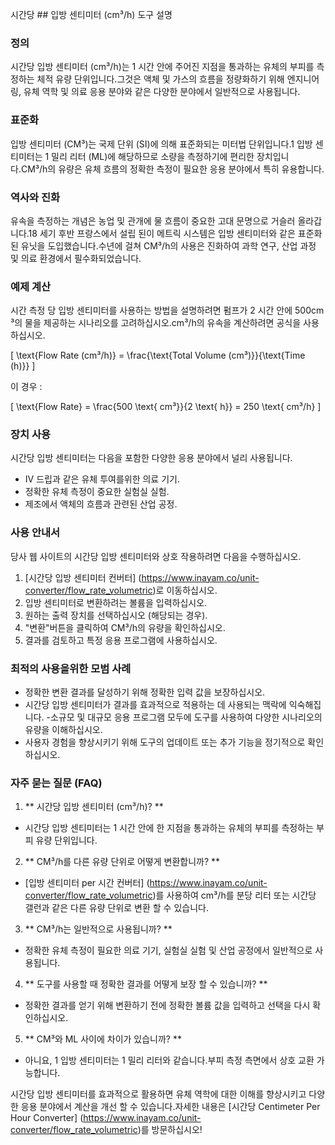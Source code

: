 시간당 ## 입방 센티미터 (cm³/h) 도구 설명

### 정의
시간당 입방 센티미터 (cm³/h)는 1 시간 안에 주어진 지점을 통과하는 유체의 부피를 측정하는 체적 유량 단위입니다.그것은 액체 및 가스의 흐름을 정량화하기 위해 엔지니어링, 유체 역학 및 의료 응용 분야와 같은 다양한 분야에서 일반적으로 사용됩니다.

### 표준화
입방 센티미터 (CM³)는 국제 단위 (SI)에 의해 표준화되는 미터법 단위입니다.1 입방 센티미터는 1 밀리 리터 (ML)에 해당하므로 소량을 측정하기에 편리한 장치입니다.CM³/h의 유량은 유체 흐름의 정확한 측정이 필요한 응용 분야에서 특히 유용합니다.

### 역사와 진화
유속을 측정하는 개념은 농업 ​​및 관개에 물 흐름이 중요한 고대 문명으로 거슬러 올라갑니다.18 세기 후반 프랑스에서 설립 된이 메트릭 시스템은 입방 센티미터와 같은 표준화 된 유닛을 도입했습니다.수년에 걸쳐 CM³/h의 사용은 진화하여 과학 연구, 산업 과정 및 의료 환경에서 필수화되었습니다.

### 예제 계산
시간 측정 당 입방 센티미터를 사용하는 방법을 설명하려면 펌프가 2 시간 안에 500cm ³의 물을 제공하는 시나리오를 고려하십시오.cm³/h의 유속을 계산하려면 공식을 사용하십시오.

\[ \text{Flow Rate (cm³/h)} = \frac{\text{Total Volume (cm³)}}{\text{Time (h)}} \]

이 경우 :

\[ \text{Flow Rate} = \frac{500 \text{ cm³}}{2 \text{ h}} = 250 \text{ cm³/h} \]

### 장치 사용
시간당 입방 센티미터는 다음을 포함한 다양한 응용 분야에서 널리 사용됩니다.
- IV 드립과 같은 유체 투여를위한 의료 기기.
- 정확한 유체 측정이 중요한 실험실 실험.
- 제조에서 액체의 흐름과 관련된 산업 공정.

### 사용 안내서
당사 웹 사이트의 시간당 입방 센티미터와 상호 작용하려면 다음을 수행하십시오.
1. [시간당 입방 센티미터 컨버터] (https://www.inayam.co/unit-converter/flow_rate_volumetric)로 이동하십시오.
2. 입방 센티미터로 변환하려는 볼륨을 입력하십시오.
3. 원하는 출력 장치를 선택하십시오 (해당되는 경우).
4. "변환"버튼을 클릭하여 CM³/h의 유량을 확인하십시오.
5. 결과를 검토하고 특정 응용 프로그램에 사용하십시오.

### 최적의 사용을위한 모범 사례
- 정확한 변환 결과를 달성하기 위해 정확한 입력 값을 보장하십시오.
- 시간당 입방 센티미터가 결과를 효과적으로 적용하는 데 사용되는 맥락에 익숙해집니다.
-소규모 및 대규모 응용 프로그램 모두에 도구를 사용하여 다양한 시나리오의 유량을 이해하십시오.
- 사용자 경험을 향상시키기 위해 도구의 업데이트 또는 추가 기능을 정기적으로 확인하십시오.

### 자주 묻는 질문 (FAQ)

1. ** 시간당 입방 센티미터 (cm³/h)? **
- 시간당 입방 센티미터는 1 시간 안에 한 지점을 통과하는 유체의 부피를 측정하는 부피 유량 단위입니다.

2. ** CM³/h를 다른 유량 단위로 어떻게 변환합니까? **
- [입방 센티미터 per 시간 컨버터] (https://www.inayam.co/unit-converter/flow_rate_volumetric)를 사용하여 cm³/h를 분당 리터 또는 시간당 갤런과 같은 다른 유량 단위로 변환 할 수 있습니다.

3. ** CM³/h는 일반적으로 사용됩니까? **
- 정확한 유체 측정이 필요한 의료 기기, 실험실 실험 및 산업 공정에서 일반적으로 사용됩니다.

4. ** 도구를 사용할 때 정확한 결과를 어떻게 보장 할 수 있습니까? **
- 정확한 결과를 얻기 위해 변환하기 전에 정확한 볼륨 값을 입력하고 선택을 다시 확인하십시오.

5. ** CM³와 ML 사이에 차이가 있습니까? **
- 아니요, 1 입방 센티미터는 1 밀리 리터와 같습니다.부피 측정 측면에서 상호 교환 가능합니다.

시간당 입방 센티미터를 효과적으로 활용하면 유체 역학에 대한 이해를 향상시키고 다양한 응용 분야에서 계산을 개선 할 수 있습니다.자세한 내용은 [시간당 Centimeter Per Hour Converter] (https://www.inayam.co/unit-converter/flow_rate_volumetric)를 방문하십시오!